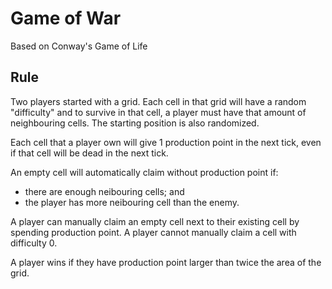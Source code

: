 # Game of War
Based on Conway's Game of Life

## Rule
Two players started with a grid. Each cell in that grid will have a random "difficulty" and to survive in that cell, a player must have that amount of neighbouring cells. The starting position is also randomized.

Each cell that a player own will give 1 production point in the next tick, even if that cell will be dead in the next tick.

An empty cell will automatically claim without production point if:
- there are enough neibouring cells; and
- the player has more neibouring cell than the enemy.

A player can manually claim an empty cell next to their existing cell by spending production point. A player cannot manually claim a cell with difficulty 0.

A player wins if they have production point larger than twice the area of the grid.